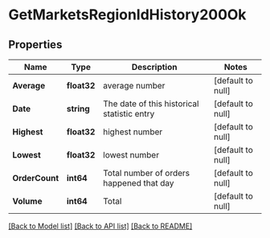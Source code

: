 # GetMarketsRegionIdHistory200Ok

## Properties
Name | Type | Description | Notes
------------ | ------------- | ------------- | -------------
**Average** | **float32** | average number | [default to null]
**Date** | **string** | The date of this historical statistic entry | [default to null]
**Highest** | **float32** | highest number | [default to null]
**Lowest** | **float32** | lowest number | [default to null]
**OrderCount** | **int64** | Total number of orders happened that day | [default to null]
**Volume** | **int64** | Total | [default to null]

[[Back to Model list]](../README.md#documentation-for-models) [[Back to API list]](../README.md#documentation-for-api-endpoints) [[Back to README]](../README.md)


